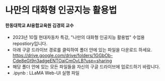 # 나만의 대화형 인공지능 활용법
#### 한동대학교 AI융합교육원 김경외 교수

- 2023년 10월 현대자동차 특강, "나만의 대화형 인공지능 활용법" 수업용 repostiory입니다.
- 아래 구글 드라이브 경로를 클릭하여 폴더 안에 있는 파일을 다운로드 하세요.
https://drive.google.com/drive/folders/1GGbOb-Cde8eGt9n3adgeENTOaiCmOvLB?usp=sharing
- 해당 폴더 안에 있는 모든 파일들을 자신의 구글 드라이브에 업로드하기 바랍니다.
- .ipynb : LLaMA Web-UI 실행 파일
